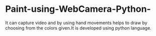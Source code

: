 # Paint-using-WebCamera-Python-
It can capture video and by using hand movements helps to draw by choosing from the colors given.It is developed using python language. 
